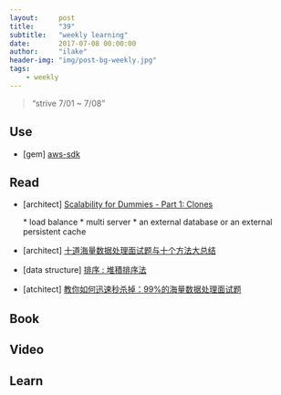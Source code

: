 ```yaml
---
layout:     post
title:      "39"
subtitle:   "weekly learning"
date:       2017-07-08 00:00:00
author:     "ilake"
header-img: "img/post-bg-weekly.jpg"
tags:
    - weekly
---
```

> “strive 7/01 ~ 7/08”

## Use

* <p>[gem] <a href="https://github.com/aws/aws-sdk-ruby">aws-sdk</a></p>

## Read

* <p>[architect] <a href="http://www.lecloud.net/post/7295452622/scalability-for-dummies-part-1-clones">Scalability for Dummies - Part 1: Clones</a></p>
  * load balance
  * multi server
  * an external database or an external persistent cache

* <p>[architect] <a href="http://blog.csdn.net/v_july_v/article/details/6279498">十道海量数据处理面试题与十个方法大总结</a></p>

* <p>[data structure] <a href="https://puremonkey2010.blogspot.tw/2010/11/blog-post_25.html">排序 : 堆積排序法</a></p>

* <p>[atchitect] <a href="http://blog.csdn.net/v_july_v/article/details/7382693"> 教你如何迅速秒杀掉：99%的海量数据处理面试题</a></p>
## Book

## Video

## Learn
